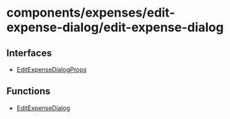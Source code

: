 # components/expenses/edit-expense-dialog/edit-expense-dialog

## Interfaces

- [EditExpenseDialogProps](interfaces/EditExpenseDialogProps.md)

## Functions

- [EditExpenseDialog](functions/EditExpenseDialog.md)

